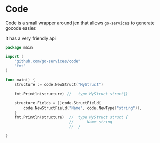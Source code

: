 # Code
Code is a small wrapper around [jen](https://github.com/dave/jennifer) that allows `go-services` to generate gocode easier.

It has a very friendly api 
```go
package main

import (
    "github.com/go-services/code"
    "fmt"
)

func main() {
    structure := code.NewStruct("MyStruct")
    
    fmt.Println(structure) // 	type MyStruct struct{}

    structure.Fields = []code.StructField{
        code.NewStructField("Name", code.NewType("string")),
    }
    fmt.Println(structure)  // 	type MyStruct struct {
                            //  	Name string
                            //  }

}
```